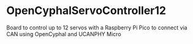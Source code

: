 # OpenCyphalServoController12
Board to control up to 12 servos with a Raspberry Pi Pico to connect via CAN using OpenCyphal and UCANPHY Micro
